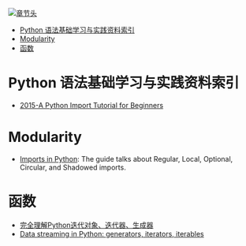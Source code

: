 [![章节头](https://parg.co/UGo)](https://parg.co/b4z) 
 - [Python 语法基础学习与实践资料索引](#python-%E8%AF%AD%E6%B3%95%E5%9F%BA%E7%A1%80%E5%AD%A6%E4%B9%A0%E4%B8%8E%E5%AE%9E%E8%B7%B5%E8%B5%84%E6%96%99%E7%B4%A2%E5%BC%95)
- [Modularity](#modularity)
- [函数](#%E5%87%BD%E6%95%B0) 

# Python 语法基础学习与实践资料索引

- [2015-A Python Import Tutorial for Beginners](https://parg.co/bFN) 
# Modularity
- [Imports in Python](https://github.com/00111000/Imports-in-Python): The guide talks about Regular, Local, Optional, Circular, and Shadowed imports.
# 函数
- [完全理解Python迭代对象、迭代器、生成器](http://foofish.net/blog/109/iterators-vs-generators) 
- [Data streaming in Python: generators, iterators, iterables](https://rare-technologies.com/data-streaming-in-python-generators-iterators-iterables/)
